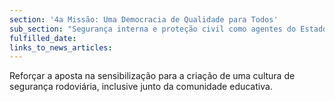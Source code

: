 ```yaml
---
section: '4a Missão: Uma Democracia de Qualidade para Todos'
sub_section: "Segurança interna e proteção civil como agentes do Estado de Direito"
fulfilled_date:
links_to_news_articles:
---
```


Reforçar a aposta na sensibilização para a criação de uma cultura de segurança rodoviária, inclusive junto da comunidade educativa.